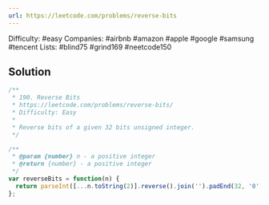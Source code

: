 ```yaml
---
url: https://leetcode.com/problems/reverse-bits
---
```


Difficulty: #easy
Companies: #airbnb #amazon #apple #google #samsung #tencent
Lists: #blind75 #grind169 #neetcode150

## Solution

```javascript
/**
 * 190. Reverse Bits
 * https://leetcode.com/problems/reverse-bits/
 * Difficulty: Easy
 *
 * Reverse bits of a given 32 bits unsigned integer.
 */

/**
 * @param {number} n - a positive integer
 * @return {number} - a positive integer
 */
var reverseBits = function(n) {
  return parseInt([...n.toString(2)].reverse().join('').padEnd(32, '0'), 2);
};

```
